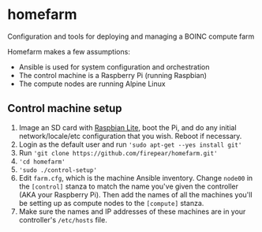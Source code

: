 # homefarm
Configuration and tools for deploying and managing a BOINC compute farm

Homefarm makes a few assumptions:

* Ansible is used for system configuration and orchestration
* The control machine is a Raspberry Pi (running Raspbian)
* The compute nodes are running Alpine Linux

## Control machine setup

1. Image an SD card with [Raspbian
   Lite](https://www.raspberrypi.org/downloads/raspbian/), boot the
   Pi, and do any initial network/locale/etc configuration that you
   wish. Reboot if necessary.
1. Login as the default user and run `'sudo apt-get --yes install git'`
1. Run `'git clone https://github.com/firepear/homefarm.git'`
1. `'cd homefarm'`
1. `'sudo ./control-setup'`
1. Edit `farm.cfg`, which is the machine Ansible inventory. Change
   `node00` in the `[control]` stanza to match the name you've given
   the controller (AKA your Raspberry Pi). Then add the names of all
   the machines you'll be setting up as compute nodes to the
   `[compute]` stanza.
1. Make sure the names and IP addresses of these machines are in your
   controller's `/etc/hosts` file.
